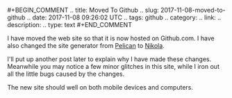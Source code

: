 #+BEGIN_COMMENT
.. title: Moved To Github
.. slug: 2017-11-08-moved-to-github
.. date: 2017-11-08 09:26:02 UTC
.. tags: github
.. category:
.. link:
.. description:
.. type: text
#+END_COMMENT

I have moved the web site so that it is now hosted on Github.com. I have also
changed the site generator from [Pelican](https://pelican.readthedocs.io/en/3.0/) to [Nikola](https://getnikola.com/).

I'll put up another post later to explain why I have made these
changes. Meanwhile you may notice a few minor glitches in this site, while I iron out
all the little bugs caused by the changes.

The new site should well on both mobile devices and computers.
